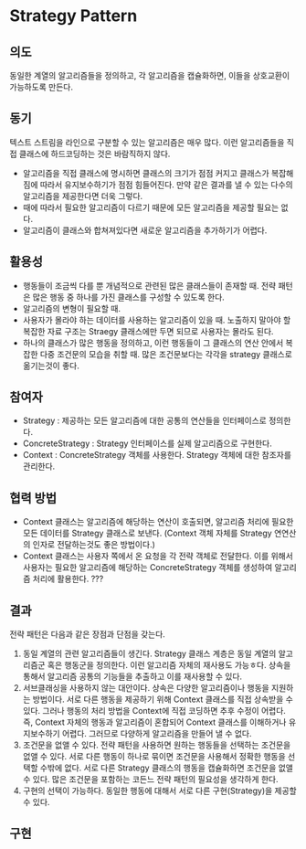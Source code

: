 # Strategy Pattern

## 의도
동일한 계열의 알고리즘들을 정의하고, 각 알고리즘을 캡슐화하면, 이들을 상호교환이 가능하도록 만든다.

## 동기
텍스트 스트림을 라인으로 구분할 수 있는 알고리즘은 매우 많다. 이런 알고리즘들을 직접 클래스에 하드코딩하는 것은 바람직하지 않다.

- 알고리즘을 직접 클래스에 명시하면 클래스의 크기가 점점 커지고 클래스가 복잡해짐에 따라서 유지보수하기가 점점 힘들어진다. 만약 같은 결과를 낼 수 있는 다수의 알고리즘을 제공한다면 더욱 그렇다.
- 때에 따라서 필요한 알고리즘이 다르기 때문에 모든 알고리즘을 제공할 필요는 없다.
- 알고리즘이 클래스와 합쳐져있다면 새로운 알고리즘을 추가하기가 어렵다.

## 활용성
- 행동들이 조금씩 다를 뿐 개념적으로 관련된 많은 클래스들이 존재할 때. 전략 패턴은 많은 행동 중 하나를 가진 클래스를 구성할 수 있도록 한다.
- 알고리즘의 변형이 필요할 때. 
- 사용자가 몰라야 하는 데이터를 사용하는 알고리즘이 있을 때. 노출하지 말아야 할 복잡한 자료 구조는 Straegy 클래스에만 두면 되므로 사용자는 몰라도 된다.
- 하나의 클래스가 많은 행동을 정의하고, 이런 행동들이 그 클래스의 연산 안에서 복잡한 다중 조건문의 모습을 취할 때. 많은 조건문보다는 각각을 strategy 클래스로 옮기는것이 좋다.

## 참여자
- Strategy : 제공하는 모든 알고리즘에 대한 공통의 연산들을 인터페이스로 정의한다.
- ConcreteStrategy : Strategy 인터페이스를 실제 알고리즘으로 구현한다.
- Context : ConcreteStrategy 객체를 사용한다. Strategy 객체에 대한 참조자를 관리한다.

## 협력 방법
- Context 클래스는 알고리즘에 해당하는 연산이 호출되면, 알고리즘 처리에 필요한 모든 데이터를 Strategy 클래스로 보낸다. (Context 객체 자체를 Strategy 연연산의 인자로 전달하는것도 좋은 방법이다.)
- Context 클래스는 사용자 쪽에서 온 요청을 각 전략 객체로 전달한다. 이를 위해서 사용자는 필요한 알고리즘에 해당하는 ConcreteStrategy 객체를 생성하여 알고리즘 처리에 활용한다. ???

## 결과
전략 패턴은 다음과 같은 장점과 단점을 갖는다.
1. 동일 계열의 관련 알고리즘들이 생긴다.
Strategy 클래스 계층은 동일 계열의 알고리즘군 혹은 행동군을 정의한다. 이런 알고리즘 자체의 재사용도 가능ㅎ다. 상속을 통해서 알고리즘 공통의 기능들을 추출하고 이를 재사용할 수 있다.
2. 서브클래싱을 사용하지 않는 대안이다. 상속은 다양한 알고리즘이나 행동을 지원하는 방법이다. 서로 다른 행동을 제공하기 위해 Context 클래스를 직접 상속받을 수 있다. 그러나 행동의 처리 방법을 Context에 직접 코딩하면 추후 수정이 어렵다.  즉, Context 자체의 행동과 알고리즘이 혼합되어 Context 클래스를 이해하거나 유지보수하기 어렵다. 그러므로 다양하게 알고리즘을 만들어 낼 수 없다. 
3. 조건문을 없앨 수 있다.
전략 패턴을 사용하면 원하는 행동들을 선택하는 조건문을 없앨 수 있다. 서로 다른 행동이 하나로 묶이면 조건문을 사용해서 정확한 행동을 선택할 수밖에 없다. 서로 다른 Strategy 클래스의 행동을 캡슐화하면 조건문을 없앨 수 있다. 많은 조건문을 포함하는 코든느 전략 패턴의 필요성을 생각하게 한다.
4. 구현의 선택이 가능하다.
동일한 행동에 대해서 서로 다른 구현(Strategy)을 제공할 수 있다.

## 구현
